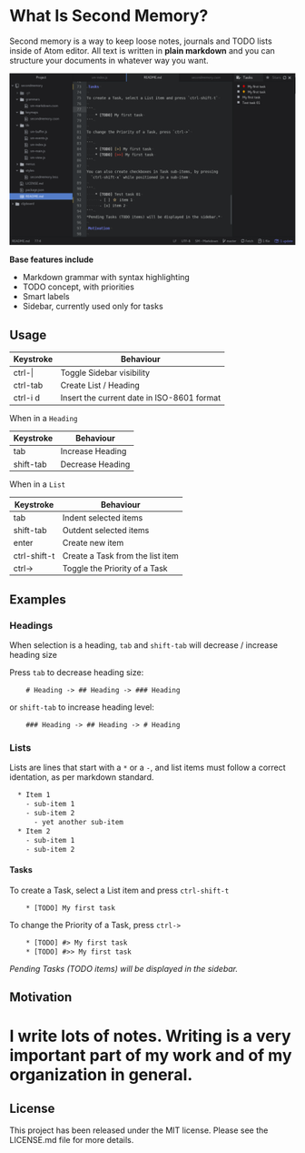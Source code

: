 # What Is Second Memory?

Second memory is a way to keep loose notes, journals and TODO lists inside of Atom editor.
All text is written in **plain markdown** and you can structure your documents in whatever way you want.

![SM Screenshot](https://github.com/cavalheiro/secondmemory/raw/master/screenshots/sm-0.1.0.png)

**Base features include**

  - Markdown grammar with syntax highlighting
  - TODO concept, with priorities
  - Smart labels
  - Sidebar, currently used only for tasks

## Usage

| Keystroke         | Behaviour                                                          |
|-------------------|--------------------------------------------------------------------|
| ctrl-\|           | Toggle Sidebar visibility                                          |
| ctrl-tab          | Create List / Heading                                              |
| ctrl-i d          | Insert the current date in ISO-8601 format                         |

When in a `Heading`

| Keystroke         | Behaviour                                                          |
|-------------------|--------------------------------------------------------------------|
| tab               | Increase Heading                                                   |
| shift-tab         | Decrease Heading                                                   |

When in a `List`

| Keystroke         | Behaviour                                                          |
|-------------------|--------------------------------------------------------------------|
| tab               | Indent selected items                                              |
| shift-tab         | Outdent selected items                                             |
| enter             | Create new item                                                    |
| ctrl-shift-t      | Create a Task from the list item                                   |
| ctrl->            | Toggle the Priority of a Task                                      |

## Examples

### Headings

When selection is a heading, `tab` and `shift-tab` will decrease / increase heading size

Press `tab` to decrease heading size:

```
    # Heading -> ## Heading -> ### Heading
```

or `shift-tab` to increase heading level:

```
    ### Heading -> ## Heading -> # Heading
```

### Lists

Lists are lines that start with a `*` or a `-`, and list items must follow a correct identation, as per markdown standard.

```
  * Item 1
    - sub-item 1
    - sub-item 2
      - yet another sub-item
  * Item 2
    - sub-item 1
    - sub-item 2
```

#### Tasks

To create a Task, select a List item and press `ctrl-shift-t`

```
    * [TODO] My first task
```

To change the Priority of a Task, press `ctrl->`

```
    * [TODO] #> My first task
    * [TODO] #>> My first task
```
*Pending Tasks (TODO items) will be displayed in the sidebar.*

## Motivation

# I write lots of notes. Writing is a very important part of my work and of my organization in general.

## License

This project has been released under the MIT license. Please see the LICENSE.md file for more details.

